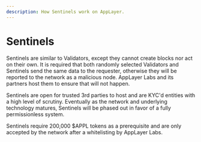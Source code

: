 ```yaml
---
description: How Sentinels work on AppLayer.
---
```


# Sentinels

Sentinels are similar to Validators, except they cannot create blocks nor act on their own. It is required that both randomly selected Validators and Sentinels send the same data to the requester, otherwise they will be reported to the network as a malicious node. AppLayer Labs and its partners host them to ensure that will not happen.

Sentinels are open for trusted 3rd parties to host and are KYC'd entities with a high level of scrutiny. Eventually as the network and underlying technology matures, Sentinels will be phased out in favor of a fully permissionless system.

Sentinels require 200,000 $APPL tokens as a prerequisite and are only accepted by the network after a whitelisting by AppLayer Labs.

